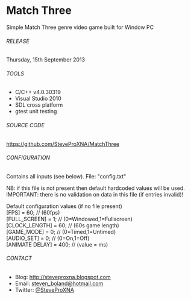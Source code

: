 # Match Three
Simple Match Three genre video game built for Window PC

###### RELEASE
Thursday, 15th September 2013

###### TOOLS
- C/C++ v4.0.30319
- Visual Studio 2010
- SDL cross platform
- gtest unit testing

###### SOURCE CODE
https://github.com/SteveProXNA/MatchThree

###### CONFIGURATION
Contains all inputs (see below).  File: "config.txt"

NB: if this file is not present then default hardcoded values will be used.
<br />
IMPORTANT: there is no validation on data in this file (if entries invalid)!

Default configuration values (if no file present)<br />
[FPS]			= 60;	// (60fps)<br />
[FULL_SCREEN]	= 1;	// (0=Windowed,1=Fullscreen)<br />
[CLOCK_LENGTH]	= 60;	// (60s game length)<br />
[GAME_MODE]		= 0; 	// (0=Timed,1=Untimed)<br />
[AUDIO_SET]		= 0;	// (0=On,1=Off)<br />
[ANIMATE DELAY]	= 400;	// (value = ms)<br />

###### CONTACT
- Blog:		http://steveproxna.blogspot.com
- Email:	steven_boland@hotmail.com
- Twitter:	<a href="http://twitter.com/SteveProXNA">@SteveProXNA</a>
